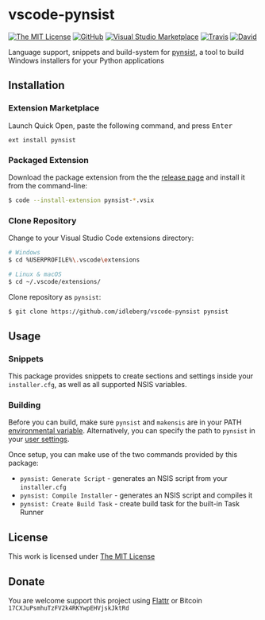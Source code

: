 # vscode-pynsist

[![The MIT License](https://flat.badgen.net/badge/license/MIT/orange)](http://opensource.org/licenses/MIT)
[![GitHub](https://flat.badgen.net/github/release/idleberg/vscode-pynsist)](https://github.com/idleberg/vscode-pynsist/releases)
[![Visual Studio Marketplace](https://vsmarketplacebadge.apphb.com/installs-short/idleberg.pynsist.svg?style=flat-square)](https://marketplace.visualstudio.com/items?itemName=idleberg.pynsist)
[![Travis](https://flat.badgen.net/travis/idleberg/vscode-pynsist)](https://travis-ci.org/idleberg/vscode-pynsist)
[![David](https://flat.badgen.net/david/dev/idleberg/vscode-pynsist)](https://david-dm.org/idleberg/vscode-pynsist?type=dev)

Language support, snippets and build-system for [pynsist](https://pypi.python.org/pypi/pynsist), a tool to build Windows installers for your Python applications

## Installation

### Extension Marketplace

Launch Quick Open, paste the following command, and press <kbd>Enter</kbd>

`ext install pynsist`

### Packaged Extension

Download the package extension from the the [release page](https://github.com/idleberg/vscode-pynsist/releases) and install it from the command-line:

```bash
$ code --install-extension pynsist-*.vsix
```

### Clone Repository

Change to your Visual Studio Code extensions directory:

```bash
# Windows
$ cd %USERPROFILE%\.vscode\extensions

# Linux & macOS
$ cd ~/.vscode/extensions/
```

Clone repository as `pynsist`:

```bash
$ git clone https://github.com/idleberg/vscode-pynsist pynsist
```

## Usage

### Snippets

This package provides snippets to create sections and settings inside your `installer.cfg`, as well as all supported NSIS variables.

### Building

Before you can build, make sure `pynsist` and `makensis` are in your PATH [environmental variable](http://superuser.com/a/284351/195953). Alternatively, you can specify the path to `pynsist` in your [user settings](https://code.visualstudio.com/docs/customization/userandworkspace).

Once setup, you can make use of the two commands provided by this package:

- `pynsist: Generate Script` - generates an NSIS script from your `installer.cfg`
- `pynsist: Compile Installer` - generates an NSIS script and compiles it
- `pynsist: Create Build Task` - create build task for the built-in Task Runner

## License

This work is licensed under [The MIT License](https://opensource.org/licenses/MIT)

## Donate

You are welcome support this project using [Flattr](https://flattr.com/submit/auto?user_id=idleberg&url=https://github.com/idleberg/vscode-applescript) or Bitcoin `17CXJuPsmhuTzFV2k4RKYwpEHVjskJktRd`
